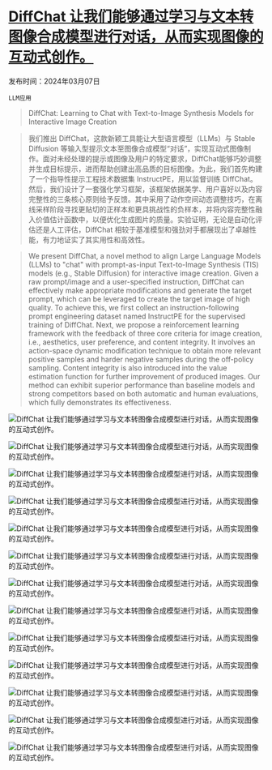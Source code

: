 # [DiffChat 让我们能够通过学习与文本转图像合成模型进行对话，从而实现图像的互动式创作。](https://arxiv.org/abs/2403.04997)

发布时间：2024年03月07日

`LLM应用`

> DiffChat: Learning to Chat with Text-to-Image Synthesis Models for Interactive Image Creation

> 我们推出 DiffChat，这款新颖工具能让大型语言模型（LLMs）与 Stable Diffusion 等输入型提示文本至图像合成模型“对话”，实现互动式图像制作。面对未经处理的提示或图像及用户的特定要求，DiffChat能够巧妙调整并生成目标提示，进而帮助创建出高品质的目标图像。为此，我们首先构建了一个指导性提示工程技术数据集 InstructPE，用以监督训练 DiffChat。然后，我们设计了一套强化学习框架，该框架依据美学、用户喜好以及内容完整性的三条核心原则给予反馈。其中采用了动作空间动态调整技巧，在离线采样阶段寻找更贴切的正样本和更具挑战性的负样本，并将内容完整性融入价值估计函数中，以便优化生成图片的质量。实验证明，无论是自动化评估还是人工评估，DiffChat 相较于基准模型和强劲对手都展现出了卓越性能，有力地证实了其实用性和高效性。

> We present DiffChat, a novel method to align Large Language Models (LLMs) to "chat" with prompt-as-input Text-to-Image Synthesis (TIS) models (e.g., Stable Diffusion) for interactive image creation. Given a raw prompt/image and a user-specified instruction, DiffChat can effectively make appropriate modifications and generate the target prompt, which can be leveraged to create the target image of high quality. To achieve this, we first collect an instruction-following prompt engineering dataset named InstructPE for the supervised training of DiffChat. Next, we propose a reinforcement learning framework with the feedback of three core criteria for image creation, i.e., aesthetics, user preference, and content integrity. It involves an action-space dynamic modification technique to obtain more relevant positive samples and harder negative samples during the off-policy sampling. Content integrity is also introduced into the value estimation function for further improvement of produced images. Our method can exhibit superior performance than baseline models and strong competitors based on both automatic and human evaluations, which fully demonstrates its effectiveness.

![DiffChat 让我们能够通过学习与文本转图像合成模型进行对话，从而实现图像的互动式创作。](../../../paper_images/2403.04997/x1.png)

![DiffChat 让我们能够通过学习与文本转图像合成模型进行对话，从而实现图像的互动式创作。](../../../paper_images/2403.04997/x2.png)

![DiffChat 让我们能够通过学习与文本转图像合成模型进行对话，从而实现图像的互动式创作。](../../../paper_images/2403.04997/x3.png)

![DiffChat 让我们能够通过学习与文本转图像合成模型进行对话，从而实现图像的互动式创作。](../../../paper_images/2403.04997/x4.png)

![DiffChat 让我们能够通过学习与文本转图像合成模型进行对话，从而实现图像的互动式创作。](../../../paper_images/2403.04997/x5.png)

![DiffChat 让我们能够通过学习与文本转图像合成模型进行对话，从而实现图像的互动式创作。](../../../paper_images/2403.04997/x6.png)

![DiffChat 让我们能够通过学习与文本转图像合成模型进行对话，从而实现图像的互动式创作。](../../../paper_images/2403.04997/x7.png)

![DiffChat 让我们能够通过学习与文本转图像合成模型进行对话，从而实现图像的互动式创作。](../../../paper_images/2403.04997/x8.png)

![DiffChat 让我们能够通过学习与文本转图像合成模型进行对话，从而实现图像的互动式创作。](../../../paper_images/2403.04997/x9.png)

![DiffChat 让我们能够通过学习与文本转图像合成模型进行对话，从而实现图像的互动式创作。](../../../paper_images/2403.04997/x10.png)

![DiffChat 让我们能够通过学习与文本转图像合成模型进行对话，从而实现图像的互动式创作。](../../../paper_images/2403.04997/x11.png)

![DiffChat 让我们能够通过学习与文本转图像合成模型进行对话，从而实现图像的互动式创作。](../../../paper_images/2403.04997/x12.png)

![DiffChat 让我们能够通过学习与文本转图像合成模型进行对话，从而实现图像的互动式创作。](../../../paper_images/2403.04997/x13.png)